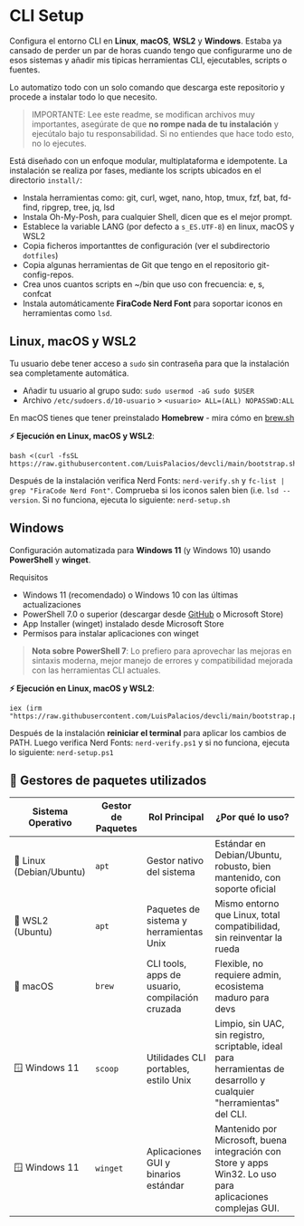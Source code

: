 # CLI Setup

Configura el entorno CLI en **Linux**, **macOS**, **WSL2** y **Windows**. Estaba ya cansado de perder un par de horas cuando tengo que configurarme uno de esos sistemas y añadir mis tipicas herramientas CLI, ejecutables, scripts o fuentes.

Lo automatizo todo con un solo comando que descarga este repositorio y procede a instalar todo lo que necesito.

> IMPORTANTE: Lee este readme, se modifican archivos muy importantes, asegúrate de que **no rompe nada de tu instalación** y ejecútalo bajo tu responsabilidad. Si no entiendes que hace todo esto, no lo ejecutes.

Está diseñado con un enfoque modular, multiplataforma e idempotente. La instalación se realiza por fases, mediante los scripts ubicados en el directorio `install/`:

- Instala herramientas como: git, curl, wget, nano, htop, tmux, fzf, bat, fd-find, ripgrep, tree, jq, lsd
- Instala Oh-My-Posh, para cualquier Shell, dicen que es el mejor prompt.
- Establece la variable LANG (por defecto a `s_ES.UTF-8`) en linux, macOS y WSL2
- Copia ficheros importanttes de configuración (ver el subdirectorio `dotfiles`)
- Copia algunas herramientas de Git que tengo en el repositorio git-config-repos.
- Crea unos cuantos scripts en ~/bin que uso con frecuencia: e, s, confcat
- Instala automáticamente **FiraCode Nerd Font** para soportar iconos en herramientas como `lsd`.

## Linux, macOS y WSL2

Tu usuario debe tener acceso a `sudo` sin contraseña para que la instalación sea completamente automática.

- Añadir tu usuario al grupo sudo: `sudo usermod -aG sudo $USER`
- Archivo `/etc/sudoers.d/10-usuario` > `<usuario> ALL=(ALL) NOPASSWD:ALL`

En macOS tienes que tener preinstalado **Homebrew** - mira cómo en [brew.sh](https://brew.sh)

**⚡ Ejecución en Linux, macOS y WSL2**:

```console
bash <(curl -fsSL https://raw.githubusercontent.com/LuisPalacios/devcli/main/bootstrap.sh)
```

Después de la instalación verifica Nerd Fonts: `nerd-verify.sh` y `fc-list | grep "FiraCode Nerd Font"`. Comprueba si los iconos salen bien (i.e. `lsd --version`. Si no funciona, ejecuta lo siguiente: `nerd-setup.sh`

## Windows

Configuración automatizada para **Windows 11** (y Windows 10) usando **PowerShell** y **winget**.

Requisitos

- Windows 11 (recomendado) o Windows 10 con las últimas actualizaciones
- PowerShell 7.0 o superior (descargar desde [GitHub](https://github.com/PowerShell/PowerShell/releases) o Microsoft Store)
- App Installer (winget) instalado desde Microsoft Store
- Permisos para instalar aplicaciones con winget

> **Nota sobre PowerShell 7**: Lo prefiero para aprovechar las mejoras en sintaxis moderna, mejor manejo de errores y compatibilidad mejorada con las herramientas CLI actuales.

**⚡ Ejecución en Linux, macOS y WSL2**:

```console
iex (irm "https://raw.githubusercontent.com/LuisPalacios/devcli/main/bootstrap.ps1")
```

Después de la instalación **reiniciar el terminal** para aplicar los cambios de PATH. Luego verifica Nerd Fonts: `nerd-verify.ps1` y si no funciona, ejecuta lo siguiente: `nerd-setup.ps1`

## 🧰 Gestores de paquetes utilizados

| Sistema Operativo     | Gestor de Paquetes | Rol Principal                                      | ¿Por qué lo uso?                                                                 |
|------------------------|--------------------|----------------------------------------------------|------------------------------------------------------------------------------------|
| 🐧 Linux (Debian/Ubuntu) | `apt`              | Gestor nativo del sistema                          | Estándar en Debian/Ubuntu, robusto, bien mantenido, con soporte oficial           |
| 🐧 WSL2 (Ubuntu)        | `apt`              | Paquetes de sistema y herramientas Unix            | Mismo entorno que Linux, total compatibilidad, sin reinventar la rueda            |
| 🍎 macOS               | `brew`             | CLI tools, apps de usuario, compilación cruzada    | Flexible, no requiere admin, ecosistema maduro para devs                          |
| 🪟 Windows 11          | `scoop`            | Utilidades CLI portables, estilo Unix              | Limpio, sin UAC, sin registro, scriptable, ideal para herramientas de desarrollo y cualquier "herramientas" del CLI.  |
| 🪟 Windows 11          | `winget`           | Aplicaciones GUI y binarios estándar               | Mantenido por Microsoft, buena integración con Store y apps Win32. Lo uso para aplicaciones complejas GUI.  |
